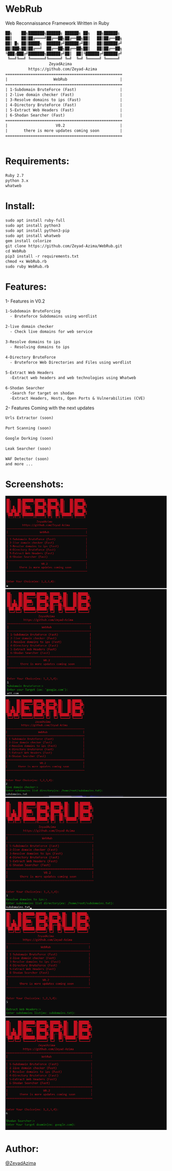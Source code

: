 # WebRub
Web Reconnaissance Framework Written in Ruby
```
██╗    ██╗███████╗██████╗ ██████╗ ██╗   ██╗██████╗
██║    ██║██╔════╝██╔══██╗██╔══██╗██║   ██║██╔══██╗
██║ █╗ ██║█████╗  ██████╔╝██████╔╝██║   ██║██████╔╝
██║███╗██║██╔══╝  ██╔══██╗██╔══██╗██║   ██║██╔══██╗
╚███╔███╔╝███████╗██████╔╝██║  ██║╚██████╔╝██████╔╝
 ╚══╝╚══╝ ╚══════╝╚═════╝ ╚═╝  ╚═╝ ╚═════╝ ╚═════╝
                   ZeyadAzima
          https://github.com/Zeyad-Azima
===================================================
|                    WebRub                       |
===================================================
| 1-Subdomain BruteForce (Fast)                   |
| 2-live domain checker (Fast)                    |
| 3-Resolve domains to ips (Fast)                 |
| 4-Directory BruteForce (Fast)                   |
| 5-Extract Web Headers (Fast)                    |
| 6-Shodan Searcher (Fast)                        |
===================================================
|                     V0.2                        |
|       there is more updates coming soon         |
===================================================


```
# Requirements:
```
Ruby 2.7
python 3.x
whatweb
```

# Install:
```
sudo apt install ruby-full
sudo apt install python3
sudo apt install python3-pip
sudo apt install whatweb
gem install colorize
git clone https://github.com/Zeyad-Azima/WebRub.git
cd WebRub
pip3 install -r requirements.txt
chmod +x WebRub.rb
sudo ruby WebRub.rb
```

# Features:
1- Features in V0.2
```
1-Subdomain BruteForcing
  - Bruteforce Subdomains using wordlist
  
2-live domain checker
  - Check live domains for web service
  
3-Resolve domains to ips
  - Resolving domains to ips
  
4-Directory BruteForce
  - Bruteforce Web Directories and Files using wordlist
  
5-Extract Web Headers
  -Extract web headers and web technologies using Whatweb

6-Shodan Searcher
  -Search for target on shodan 
  -Extract Headers, Hosts, Open Ports & Vulnerabilities (CVE)

```
2- Features Coming with the next updates
```
Urls Extractor (soon)

Port Scanning (soon)

Google Dorking (soon)

Leak Searcher (soon)

WAF Detector (soon)
and more ...
```

# Screenshots:
<img src='Screenshots/1.png' />
<img src='Screenshots/2.png' />
<img src='Screenshots/3.png' />
<img src='Screenshots/4.png' />
<img src='Screenshots/5.png' />
<img src='Screenshots/6.png' />

# Author:
<a href='https://www.facebook.com/elkingzeyad.azeem'>@ZeyadAzima</a>
